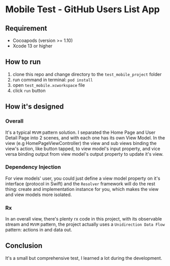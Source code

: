 # Mobile Test - GitHub Users List App

## Requirement

* Cocoapods (version >= 1.10)
* Xcode 13 or higher

## How to run

1. clone this repo and change directory to the `test_mobile_project` folder
2. run command in terminal: `pod install`
3. open `test_mobile.xcworkspace` file
4. click `run` button

## How it's designed

### Overall
It's a typical `MVVM` pattern solution. I separated the Home Page and User Detail Page into 2 scenes, and with each one has its own View Model. In the view (e.g HomePageViewController) the view and sub views binding the view's  action, like button tapped, to view model's input property, and vice versa binding output from view model's output property to update it's view.

### Dependency Injection
For view models' user, you could just define a view model property on it's interface (protocol in Swift) and the `Resolver` framework will do the rest thing: create and implementation instance for you, which makes the view and view models more isolated.

### Rx
In an overall view, there's plenty rx code in this project, with its observable stream and `MVVM` pattern, the project actually uses a `Unidirection Data Flow` pattern: actions in and data out.

## Conclusion
It's a small but comprehensive test, I learned a lot during the development.



